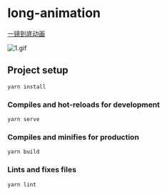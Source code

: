 # long-animation
[一镜到底动画](https://juejin.cn/post/6927211909938675720/)

![1.gif](https://p6-juejin.byteimg.com/tos-cn-i-k3u1fbpfcp/c64484565fb94e2595ef7cf8d1584fba~tplv-k3u1fbpfcp-watermark.image?)


## Project setup
```
yarn install
```

### Compiles and hot-reloads for development
```
yarn serve
```

### Compiles and minifies for production
```
yarn build
```

### Lints and fixes files
```
yarn lint
```

